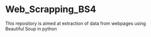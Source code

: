# Web_Scrapping_BS4
This repository is aimed at extraction of data from webpages using Beautiful Soup in python
